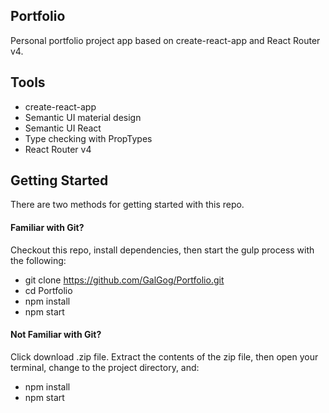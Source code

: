 ## Portfolio
Personal portfolio project app based on  create-react-app and React Router v4.

## Tools
* create-react-app
* Semantic UI material design
* Semantic UI React
* Type checking with PropTypes
* React Router v4

## Getting Started
There are two methods for getting started with this repo.

#### Familiar with Git?
Checkout this repo, install dependencies, then start the gulp process with the following:
* git clone https://github.com/GalGog/Portfolio.git
* cd Portfolio
* npm install
* npm start

#### Not Familiar with Git?
Click download .zip file. Extract the contents of the zip file, then open your terminal, change to the project directory, and:
* npm install
* npm start

